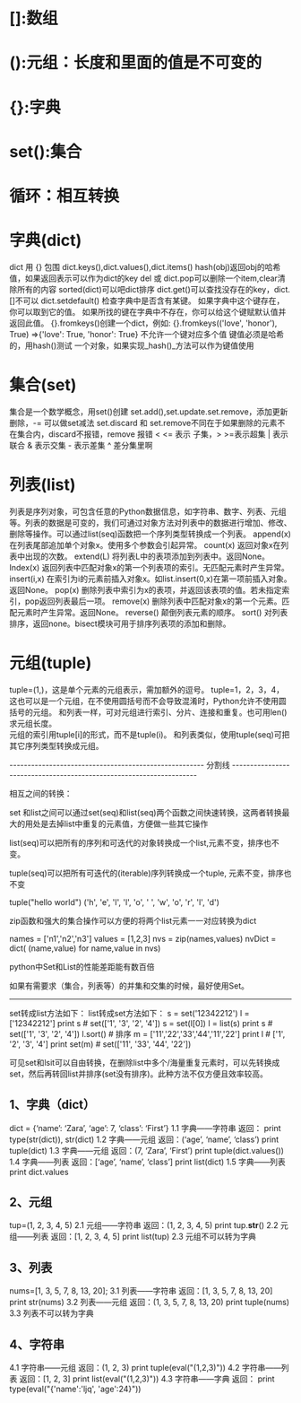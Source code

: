 # []:数组
# ():元组：长度和里面的值是不可变的
# {}:字典
# set():集合

# 循环：相互转换
# 字典(dict)
dict 用 {} 包围 
dict.keys(),dict.values(),dict.items() 
hash(obj)返回obj的哈希值，如果返回表示可以作为dict的key 
del 或 dict.pop可以删除一个item,clear清除所有的内容 
sorted(dict)可以吧dict排序 
dict.get()可以查找没存在的key，dict.[]不可以 
dict.setdefault() 检查字典中是否含有某键。 如果字典中这个键存在，你可以取到它的值。 如果所找的键在字典中不存在，你可以给这个键赋默认值并返回此值。 
{}.fromkeys()创建一个dict，例如: {}.fromkeys(('love', 'honor'), True) =>{'love': True, 'honor': True} 
不允许一个键对应多个值 
键值必须是哈希的，用hash()测试 
一个对象，如果实现_hash()_方法可以作为键值使用



# 集合(set)
集合是一个数学概念，用set()创建 
set.add(),set.update.set.remove，添加更新删除，-= 可以做set减法 
set.discard 和 set.remove不同在于如果删除的元素不在集合内，discard不报错，remove 报错 
< <= 表示 子集，> >=表示超集 
| 表示联合 & 表示交集 - 表示差集 ^ 差分集里啊


# 列表(list)
列表是序列对象，可包含任意的Python数据信息，如字符串、数字、列表、元组等。列表的数据是可变的，我们可通过对象方法对列表中的数据进行增加、修改、删除等操作。可以通过list(seq)函数把一个序列类型转换成一个列表。
append(x) 在列表尾部追加单个对象x。使用多个参数会引起异常。 
count(x) 返回对象x在列表中出现的次数。 
extend(L) 将列表L中的表项添加到列表中。返回None。 
Index(x) 返回列表中匹配对象x的第一个列表项的索引。无匹配元素时产生异常。 
insert(i,x) 在索引为i的元素前插入对象x。如list.insert(0,x)在第一项前插入对象。返回None。 
pop(x) 删除列表中索引为x的表项，并返回该表项的值。若未指定索引，pop返回列表最后一项。 
remove(x) 删除列表中匹配对象x的第一个元素。匹配元素时产生异常。返回None。 
reverse() 颠倒列表元素的顺序。 
sort() 对列表排序，返回none。bisect模块可用于排序列表项的添加和删除。 


# 元组(tuple)
tuple=(1,)，这是单个元素的元组表示，需加额外的逗号。
tuple=1，2，3，4，这也可以是一个元组，在不使用圆括号而不会导致混淆时，Python允许不使用圆括号的元组。
和列表一样，可对元组进行索引、分片、连接和重复。也可用len()求元组长度。  
元组的索引用tuple[i]的形式，而不是tuple(i)。 
和列表类似，使用tuple(seq)可把其它序列类型转换成元组。

------------------------------------------------------ 分割线 --------------------------------------------------------------------

相互之间的转换：

set 和list之间可以通过set(seq)和list(seq)两个函数之间快速转换，这两者转换最大的用处是去掉list中重复的元素值，方便做一些其它操作

list(seq)可以把所有的序列和可迭代的对象转换成一个list,元素不变，排序也不变。

tuple(seq)可以把所有可迭代的(iterable)序列转换成一个tuple, 元素不变，排序也不变


tuple("hello world")
('h', 'e', 'l', 'l', 'o', ' ', 'w', 'o', 'r', 'l', 'd')

zip函数和强大的集合操作可以方便的将两个list元素一一对应转换为dict


names = ['n1','n2','n3']
values = [1,2,3]
nvs = zip(names,values)
nvDict = dict( (name,value) for name,value in nvs)





python中Set和List的性能差距能有数百倍 

如果有需要求（集合，列表等）的并集和交集的时候，最好使用Set。

----------------------------------------------------

set转成list方法如下：                                                     list转成set方法如下：
s = set('12342212')                                                       l = ['12342212']
print s    # set(['1', '3', '2', '4'])                                       s = set(l[0])
l = list(s)                                                                         print s    # set(['1', '3', '2', '4'])
l.sort()    # 排序                                                             m = ['11','22','33','44','11','22']
print l    # ['1', '2', '3', '4']                                               print set(m)    # set(['11', '33', '44', '22'])

可见set和lsit可以自由转换，在删除list中多个/海量重复元素时，可以先转换成set，然后再转回list并排序(set没有排序)。此种方法不仅方便且效率较高。



## 1、字典（dict）

dict = {‘name’: ‘Zara’, ‘age’: 7, ‘class’: ‘First’}
1.1 字典——字符串
返回：
print type(str(dict)), str(dict)
1.2 字典——元组
返回：(‘age’, ‘name’, ‘class’)
print tuple(dict)
1.3 字典——元组
返回：(7, ‘Zara’, ‘First’)
print tuple(dict.values())
1.4 字典——列表
返回：[‘age’, ‘name’, ‘class’]
print list(dict)
1.5 字典——列表
print dict.values
## 2、元组
tup=(1, 2, 3, 4, 5)
2.1 元组——字符串
返回：(1, 2, 3, 4, 5)
print tup.__str__()
2.2 元组——列表
返回：[1, 2, 3, 4, 5]
print list(tup)
2.3 元组不可以转为字典
## 3、列表
nums=[1, 3, 5, 7, 8, 13, 20];
3.1 列表——字符串
返回：[1, 3, 5, 7, 8, 13, 20]
print str(nums)
3.2 列表——元组
返回：(1, 3, 5, 7, 8, 13, 20)
print tuple(nums)
3.3 列表不可以转为字典

## 4、字符串
4.1 字符串——元组
返回：(1, 2, 3)
print tuple(eval("(1,2,3)"))
4.2 字符串——列表
返回：[1, 2, 3]
print list(eval("(1,2,3)"))
4.3 字符串——字典
返回：
print type(eval("{'name':'ljq', 'age':24}"))
